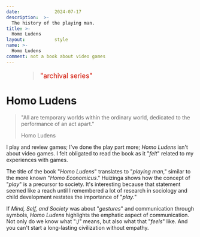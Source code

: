 ```yaml
---
date:             2024-07-17
description:  >-
  The history of the playing man.
title: >-
  Homo Ludens
layout:           style
name: >-
  Homo Ludens
comment: not a book about video games
---
```


<figure class="container-lg" style="padding: 0;">
    <blockquote class="blockquote" style="font-size: 18px; color: red;">
    <p style="color: #D21404;">"archival series"</p>
    </blockquote>
</figure>

# Homo Ludens

> "All are temporary worlds within the ordinary world, dedicated to the performance of an act apart."
> <figcaption class="blockquote-footer">Homo Ludens</figcaption>

I play and review games; I've done the play part more; *Homo Ludens* isn't about video games. I felt obligated to read the book as it "*felt*" related to my experiences with games.

The title of the book "*Homo Ludens*" translates to "*playing man*," similar to the more known "*Homo Economicus*." Huizinga shows how the concept of "*play*" is a precursor to society. It's interesting because that statement seemed like a reach until I remembered a lot of research in sociology and child development restates the importance of "*play.*"

If *Mind, Self, and Society* was about "*gestures*" and communication through symbols, *Homo Ludens* highlights the emphatic aspect of communication. Not only do we know what "*:)*" means, but also what that "*feels*" like. And you can't start a long-lasting civilization without empathy.

